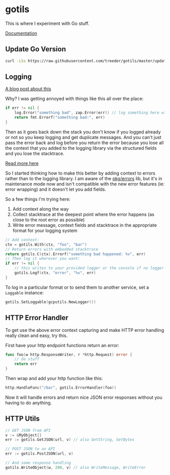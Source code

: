 # gotils

This is where I experiment with Go stuff.

[Documentation](https://pkg.go.dev/github.com/treeder/gotils/v2)

## Update Go Version

```sh
curl -LSs https://raw.githubusercontent.com/treeder/gotils/master/update.sh | bash
```

## Logging

[A blog post about this](https://betterprogramming.pub/fun-or-not-with-golang-errors-26b2b0e231c5)

Why? I was getting annoyed with things like this all over the place:

```go
if err != nil {
    log.Error("something bad", zap.Error(err)) // log something here with your favorite logging library
    return fmt.Errorf("something bad:", err)
}
```

Then as it goes back down the stack you don't know if you logged already or not so you keep logging and get duplicate messages. And you can't just pass the error back and log before you return the error because you lose all the context
that you added to the logging library via the structured fields and you lose the stacktrace. 

[Read more here](https://github.com/treeder/gotils/issues/2)

So I started thinking how to make this better by adding context to errors rather than to the logging library. I
am aware of the [pkg/errors](https://github.com/pkg/errors) lib, but it's in maintenance mode now and isn't compatible
with the new error features (ie: error wrapping) and it doesn't let you add fields.

So a few things I'm trying here:

1. Add context along the way
1. Collect stacktrace at the deepest point where the error happens (as close to the root error as possible)
1. Write error message, context fields and stacktrace in the appropriate format for your logging system

```go
// Add context:
ctx = gotils.With(ctx, "foo", "bar")
// Return errors with embedded stacktrace
return gotils.C(ctx).Errorf("something bad happened: %v", err)
// Then log it wherever you want:
if err != nil {
    // this writes to your provided logger or the console if no logger set in SetLoggable
    gotils.Logf(ctx, "error", "%v", err)
}
```

To log in a particular format or to send them to another service, set a `Loggable` instance: 

```go
gotils.SetLoggable(gcputils.NewLogger())
```

## HTTP Error Handler

To get use the above error context capturing and make HTTP error handling really clean and easy, try this.

First have your http endpoint functions return an error:

```go
func foo(w http.ResponseWriter, r *http.Request) error {
    // do stuff
    return err
}
```

Then wrap and add your http function like this:

```go
http.HandleFunc("/bar", gotils.ErrorHandler(foo))
```

Now it will handle errors and return nice JSON error responses without you having to do anything.

## HTTP Utils

```go
// GET JSON from API
v := &MyObject{}
err := gotils.GetJSON(url, v) // also GetString, GetBytes

// POST JSON to an API
err := gotils.PostJSON(url, v)

// And some response handling
gotils.WriteObject(w, 200, v) // also WriteMessage, WriteError
```

